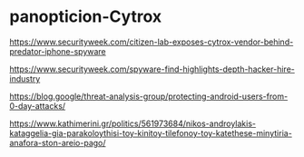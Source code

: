 # panopticion-Cytrox

https://www.securityweek.com/citizen-lab-exposes-cytrox-vendor-behind-predator-iphone-spyware

https://www.securityweek.com/spyware-find-highlights-depth-hacker-hire-industry

https://blog.google/threat-analysis-group/protecting-android-users-from-0-day-attacks/

https://www.kathimerini.gr/politics/561973684/nikos-androylakis-kataggelia-gia-parakoloythisi-toy-kinitoy-tilefonoy-toy-katethese-minytiria-anafora-ston-areio-pago/
